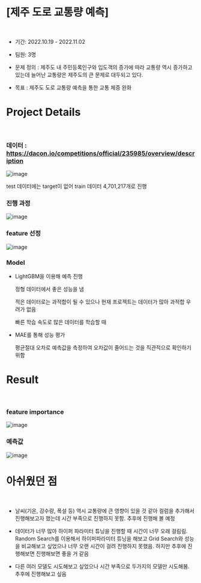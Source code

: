 # [제주 도로 교통량 예측]
</br>

- 기간: 2022.10.19 - 2022.11.02

- 팀원: 3명


- 문제 정의 : 제주도 내 주민등록인구와 입도객의 증가에 따라 교통량 역시 증가하고 있는데 늘어난 교통량은 제주도의 큰 문제로 대두되고 있다.

- 목표 : 제주도 도로 교통량 예측을 통한 교통 체증 완화


# Project Details
</br>

### 데이터 : https://dacon.io/competitions/official/235985/overview/description

![image](https://user-images.githubusercontent.com/85794900/202253717-8ab56701-80ec-432d-9402-4c96a94c454d.png)

test 데이터에는 target이 없어 train 데이터 4,701,217개로 진행

### 진행 과정

![image](https://user-images.githubusercontent.com/85794900/202248793-f2c771ab-ebcd-459b-865b-102186c490e7.png)

### feature 선정


![image](https://user-images.githubusercontent.com/85794900/202249379-e51d840c-94a5-43e9-925c-4e10614fa37b.png)

### Model

- LightGBM을 이용해 예측 진행
  
  정형 데이터에서 좋은 성능을 냄
  
  적은 데이터로는 과적합이 될 수 있으나 현재 프로젝트는 데이터가 많아 과적합 우려가 없음
  
  빠른 학습 속도로 많은 데이터를 학습할 때 

- MAE를 통해 성능 평가
  
  평균절대 오차로 예측값을 측정하여 오차값이 줄어드는 것을 직관적으로 확인하기 위함


# Result
</br>

### feature importance

![image](https://user-images.githubusercontent.com/85794900/202257049-675d330b-0a9d-4d71-b84c-a31286a9a720.png)

### 예측값

![image](https://user-images.githubusercontent.com/85794900/202257296-c7e887bc-3ac9-4e40-a697-8977aead2605.png)

# 아쉬웠던 점
</br>

- 날씨(기온, 강수량, 폭설 등) 역시 교통량에 큰 영향이 있을 것 같아 컬럼을 추가해서 진행해보고자 했는데 시간 부족으로 진행하지 못함. 추후에 진행해 볼 예정

- 데이터가 너무 많아 하이퍼 파라미터 튜닝을 진행할 때 시간이 너무 오래 걸림림. Random Search를 이용해서 하이퍼파라미터 튜닝을 해보고 Grid Search와 성능을 비교해보고 싶었으나 너무 오랜 시간이 걸려 진행하지 못했음. 하지만 추후에 진행해보면 진행해보면 좋을 거 같음

- 다른 여러 모델도 시도해보고 싶었으나 시간 부족으로 두가지의 모델만 시도해봄. 추후에 진행해보고 싶음
